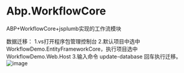 # Abp.WorkflowCore
ABP+WorkflowCore+jsplumb实现的工作流模块



数据迁移：
1.vs打开程序包管理控制台
2.默认项目中选中 WorkflowDemo.EntityFrameworkCore，执行项目选中 WorkflowDemo.Web.Host
3.输入命令 update-database 回车执行迁移。
![image](https://user-images.githubusercontent.com/19925913/168508095-2d8d8c65-8e09-4dde-ae37-2bb48944e7d3.png)

